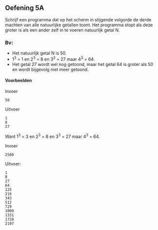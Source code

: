 ## Oefening 5A
Schrijf een programma dat op het scherm in stijgende volgorde de derde machten van alle natuurlijke getallen toont. Het programma stopt als deze groter is als een ander zelf in te voeren natuurlijk getal N.

### Bv:
* Het natuurlijk getal N is 50.
* 1<sup>3</sup> = 1 en 2<sup>3</sup> = 8 en 3<sup>3</sup> = 27 maar 4<sup>3</sup> = 64. 
* Het getal 27 wordt wel nog getoond, maar het getal 64 is groter als 50 en wordt bijgevolg niet meer getoond.

#### Voorbeelden

Invoer 
```
50
```
Uitvoer
```
1
8
27
```

Want 1<sup>3</sup> = 3 en 2<sup>3</sup> = 8 en 3<sup>3</sup> = 27 maar 4<sup>3</sup> = 64.
 

Invoer 
```
2500
```

Uitvoer:
```
1
8
27
64
125
216
343
512
729
1000
1331
1728
2197
```



